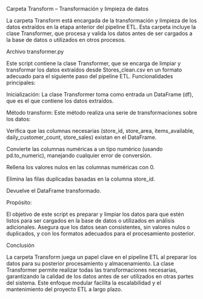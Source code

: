 Carpeta Transform – Transformación y limpieza de datos

La carpeta Transform está encargada de la transformación y limpieza de los datos extraídos en la etapa anterior del pipeline ETL. Esta carpeta incluye la clase Transformer, que procesa y valida los datos antes de ser cargados a la base de datos o utilizados en otros procesos.

Archivo transformer.py

Este script contiene la clase Transformer, que se encarga de limpiar y transformar los datos extraídos desde Stores_clean.csv en un formato adecuado para el siguiente paso del pipeline ETL.
Funcionalidades principales:

Inicialización: La clase Transformer toma como entrada un DataFrame (df), que es el que contiene los datos extraídos.

Método transform: Este método realiza una serie de transformaciones sobre los datos:

Verifica que las columnas necesarias (store_id, store_area, items_available, daily_customer_count, store_sales) existan en el DataFrame.

Convierte las columnas numéricas a un tipo numérico (usando pd.to_numeric), manejando cualquier error de conversión.

Rellena los valores nulos en las columnas numéricas con 0.

Elimina las filas duplicadas basadas en la columna store_id.

Devuelve el DataFrame transformado.

Propósito:

El objetivo de este script es preparar y limpiar los datos para que estén listos para ser cargados en la base de datos o utilizados en análisis adicionales. Asegura que los datos sean consistentes, sin valores nulos o duplicados, y con los formatos adecuados para el procesamiento posterior.

Conclusión

La carpeta Transform juega un papel clave en el pipeline ETL al preparar los datos para su posterior procesamiento y almacenamiento. La clase Transformer permite realizar todas las transformaciones necesarias, garantizando la calidad de los datos antes de ser utilizados en otras partes del sistema. Este enfoque modular facilita la escalabilidad y el mantenimiento del proyecto ETL a largo plazo.